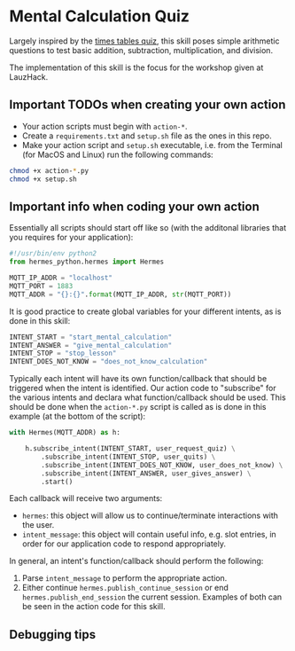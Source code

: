 # Mental Calculation Quiz

Largely inspired by the [times tables quiz](https://github.com/snipsco/snips-skill-times-tables-quiz), this skill poses simple 
arithmetic questions to test basic addition, subtraction, multiplication, and division.

The implementation of this skill is the focus for the workshop given
at LauzHack.

## Important TODOs when creating your own action

- Your action scripts must begin with `action-*`.
- Create a `requirements.txt` and `setup.sh` file as the ones in this repo.
- Make your action script and `setup.sh` executable, i.e. from the 
Terminal (for MacOS and Linux) run the following commands:
```bash
chmod +x action-*.py 
chmod +x setup.sh
```

## Important info when coding your own action

Essentially all scripts should start off like so (with the additonal
libraries that you requires for your application):
```python
#!/usr/bin/env python2
from hermes_python.hermes import Hermes    

MQTT_IP_ADDR = "localhost"
MQTT_PORT = 1883
MQTT_ADDR = "{}:{}".format(MQTT_IP_ADDR, str(MQTT_PORT))
```

It is good practice to create global variables for your different intents,
as is done in this skill:
```python
INTENT_START = "start_mental_calculation"
INTENT_ANSWER = "give_mental_calculation"
INTENT_STOP = "stop_lesson"
INTENT_DOES_NOT_KNOW = "does_not_know_calculation"
```

Typically each intent will have its own function/callback that should be
triggered when the intent is identified. Our action code to "subscribe" 
for the various intents and declara what function/callback should be used.
This should be done when the `action-*.py` script is called as is done in
this example (at the bottom of the script):
```python
with Hermes(MQTT_ADDR) as h:

    h.subscribe_intent(INTENT_START, user_request_quiz) \
        .subscribe_intent(INTENT_STOP, user_quits) \
        .subscribe_intent(INTENT_DOES_NOT_KNOW, user_does_not_know) \
        .subscribe_intent(INTENT_ANSWER, user_gives_answer) \
        .start()
```

Each callback will receive two arguments:

- `hermes`: this object will allow us to continue/terminate interactions with the user.
- `intent_message`: this object will contain useful info, e.g. slot entries, in order for
our application code to respond appropriately.

In general, an intent's function/callback should perform the following:

1. Parse `intent_message` to perform the appropriate action.
2. Either continue `hermes.publish_continue_session` or end `hermes.publish_end_session`
the current session. Examples of both can be seen in the action code for this skill.

## Debugging tips
